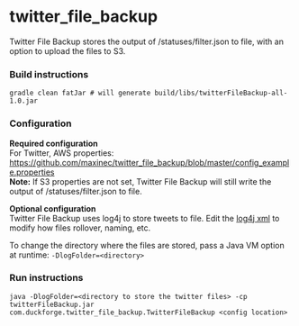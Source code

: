 # twitter_file_backup
Twitter File Backup stores the output of /statuses/filter.json to file, with an option to upload the files to S3.

### Build instructions
```
gradle clean fatJar # will generate build/libs/twitterFileBackup-all-1.0.jar
```

### Configuration
**Required configuration**  
For Twitter, AWS properties:
https://github.com/maxinec/twitter_file_backup/blob/master/config_example.properties  
**Note:** If S3 properties are not set, Twitter File Backup will still write the output of /statuses/filter.json to file.

**Optional configuration**  
Twitter File Backup uses log4j to store tweets to file.  Edit the [log4j xml](https://github.com/maxinec/twitter_file_backup/blob/master/src/main/resources/log4j2.xml) 
to modify how files rollover, naming, etc.

To change the directory where the files are stored, pass a Java VM option at runtime: 
```-DlogFolder=<directory>```

### Run instructions
``` 
java -DlogFolder=<directory to store the twitter files> -cp twitterFileBackup.jar com.duckforge.twitter_file_backup.TwitterFileBackup <config location> 
```
